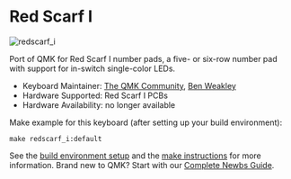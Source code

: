 # Red Scarf I

![redscarf_i](https://i.imgur.com/Q6p81aX.jpg)

Port of QMK for Red Scarf I number pads, a five- or six-row number pad with support for in-switch single-color LEDs.

* Keyboard Maintainer: [The QMK Community](https://github.com/qmk), [Ben Weakley](https://github.com/defying)
* Hardware Supported: Red Scarf I PCBs
* Hardware Availability: no longer available

Make example for this keyboard (after setting up your build environment):

    make redscarf_i:default

See the [build environment setup](https://docs.qmk.fm/#/getting_started_build_tools) and the [make instructions](https://docs.qmk.fm/#/getting_started_make_guide) for more information. Brand new to QMK? Start with our [Complete Newbs Guide](https://docs.qmk.fm/#/newbs).
